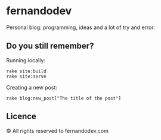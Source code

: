 fernandodev
==

Personal blog: programming, ideas and a lot of try and error.

## Do you still remember?

Running locally:

```
rake site:build
rake site:serve
```

Creating a new post:

```
rake blog:new_post["The title of the post"]
```

## Licence

© All rights reserved to fernandodev.com